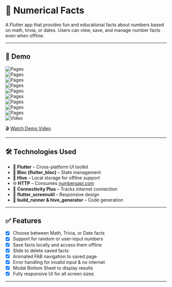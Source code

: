 # 📱 Numerical Facts

A Flutter app that provides fun and educational facts about numbers based on math, trivia, or dates. Users can view, save, and manage number facts even when offline.

---

## 📸 Demo

![Pages](assets/images/1.jpg)  
![Pages](assets/images/2.jpg)  
![Pages](assets/images/3.jpg)  
![Pages](assets/images/4.jpg)  
![Pages](assets/images/5.jpg)  
![Pages](assets/images/6.jpg)  
![Pages](assets/images/7.jpg)  
![Pages](assets/images/8.jpg)  
![Pages](assets/images/9.jpg)  
![Video](assets/videos/saved.png)

🎬 [Watch Demo Video](assets/videos/Screenrecorder-2025-06-21-11-03-20-123.mp4)

---

## 🛠 Technologies Used

- 💙 **Flutter** – Cross-platform UI toolkit
- 🧠 **Bloc (flutter_bloc)** – State management
- 🐝 **Hive** – Local storage for offline support
- 🌐 **HTTP** – Consumes [numbersapi.com](http://numbersapi.com)
- 📶 **Connectivity Plus** – Tracks internet connection
- 📐 **flutter_screenutil** – Responsive design
- 🧰 **build_runner & hive_generator** – Code generation

---

## ✅ Features

- [x] Choose between Math, Trivia, or Date facts
- [x] Support for random or user-input numbers
- [x] Save facts locally and access them offline
- [x] Slide to delete saved facts
- [x] Animated FAB navigation to saved page
- [x] Error handling for invalid input & no internet
- [x] Modal Bottom Sheet to display results
- [x] Fully responsive UI for all screen sizes

---
